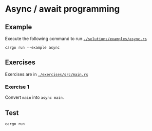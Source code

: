 # Async / await programming

## Example

Execute the following command to run [`./solutions/examples/async.rs`](https://github.com/Cyfrin/rust-crash-course/blob/main/topics/async_await/solutions/examples/async.rs)

```shell
cargo run --example async
```

## Exercises

Exercises are in [`./exercises/src/main.rs`](https://github.com/Cyfrin/rust-crash-course/blob/main/topics/async_await/exercises/src/main.rs)

### Exercise 1

Convert `main` into `async main`.

## Test

```shell
cargo run
```
